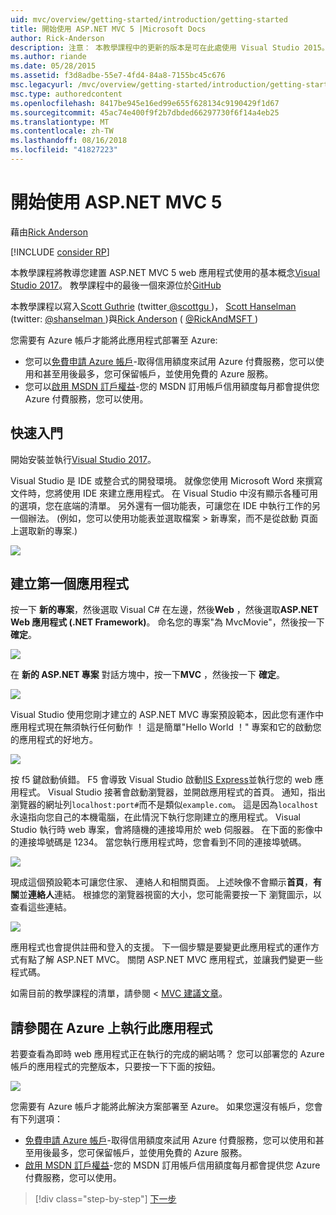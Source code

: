 ```yaml
---
uid: mvc/overview/getting-started/introduction/getting-started
title: 開始使用 ASP.NET MVC 5 |Microsoft Docs
author: Rick-Anderson
description: 注意： 本教學課程中的更新的版本是可在此處使用 Visual Studio 2015。 新的教學課程會使用 ASP.NET Core MVC 6，提供許多 improvem...
ms.author: riande
ms.date: 05/28/2015
ms.assetid: f3d8adbe-55e7-4fd4-84a8-7155bc45c676
msc.legacyurl: /mvc/overview/getting-started/introduction/getting-started
msc.type: authoredcontent
ms.openlocfilehash: 8417be945e16ed99e655f628134c9190429f1d67
ms.sourcegitcommit: 45ac74e400f9f2b7dbded66297730f6f14a4eb25
ms.translationtype: MT
ms.contentlocale: zh-TW
ms.lasthandoff: 08/16/2018
ms.locfileid: "41827223"
---
```

<a name="getting-started-with-aspnet-mvc-5"></a>開始使用 ASP.NET MVC 5
====================
藉由[Rick Anderson](https://github.com/Rick-Anderson)

[!INCLUDE [consider RP](../../../../includes/razor.md)]

 本教學課程將教導您建置 ASP.NET MVC 5 web 應用程式使用的基本概念[Visual Studio 2017](https://www.visualstudio.com/)。 教學課程中的最後一個來源位於[GitHub](https://github.com/aspnet/Docs/tree/master/aspnet/mvc/overview/getting-started/introduction/sample/MvcMovie/MvcMovie)


 本教學課程以寫入[Scott Guthrie](https://weblogs.asp.net/scottgu/) (twitter[ @scottgu ](https://twitter.com/scottgu) )， [Scott Hanselman](http://www.hanselman.com/blog/) (twitter: [ @shanselman ](https://twitter.com/shanselman) )與[Rick Anderson](https://twitter.com/RickAndMSFT) ( [ @RickAndMSFT ](https://twitter.com/#!/RickAndMSFT) )

 您需要有 Azure 帳戶才能將此應用程式部署至 Azure:

 - 您可以[免費申請 Azure 帳戶](https://azure.microsoft.com/pricing/free-trial/?WT.mc_id=A443DD604)-取得信用額度來試用 Azure 付費服務，您可以使用和甚至用後最多，您可保留帳戶，並使用免費的 Azure 服務。
 - 您可以[啟用 MSDN 訂戶權益](https://azure.microsoft.com/pricing/member-offers/msdn-benefits-details/?WT.mc_id=A443DD604)-您的 MSDN 訂用帳戶信用額度每月都會提供您 Azure 付費服務，您可以使用。


## <a name="getting-started"></a>快速入門

開始安裝並執行[Visual Studio 2017](https://www.visualstudio.com/)。

Visual Studio 是 IDE 或整合式的開發環境。 就像您使用 Microsoft Word 來撰寫文件時，您將使用 IDE 來建立應用程式。 在 Visual Studio 中沒有顯示各種可用的選項，您在底端的清單。 另外還有一個功能表，可讓您在 IDE 中執行工作的另一個辦法。 (例如，您可以使用功能表並選取檔案 &gt; 新專案，而不是從啟動 頁面上選取新的專案.)


![](getting-started/_static/image1.png)  


## <a name="creating-your-first-application"></a>建立第一個應用程式

按一下 **新的專案**，然後選取 Visual C# 在左邊，然後**Web** ，然後選取**ASP.NET Web 應用程式 (.NET Framework)**。 命名您的專案"為 MvcMovie"，然後按一下**確定**。

![](getting-started/_static/image2.png)

在 **新的 ASP.NET 專案** 對話方塊中，按一下**MVC** ，然後按一下  **確定**。

![](getting-started/_static/image3.png)

Visual Studio 使用您剛才建立的 ASP.NET MVC 專案預設範本，因此您有運作中應用程式現在無須執行任何動作 ！ 這是簡單"Hello World ！" 專案和它的啟動您的應用程式的好地方。

![](getting-started/_static/image4.png)

按 f5 鍵啟動偵錯。 F5 會導致 Visual Studio 啟動[IIS Express](https://www.iis.net/learn/extensions/introduction-to-iis-express/iis-express-overview)並執行您的 web 應用程式。 Visual Studio 接著會啟動瀏覽器，並開啟應用程式的首頁。 通知，指出瀏覽器的網址列`localhost:port#`而不是類似`example.com`。 這是因為`localhost`永遠指向您自己的本機電腦，在此情況下執行您剛建立的應用程式。 Visual Studio 執行時 web 專案，會將隨機的連接埠用於 web 伺服器。 在下面的影像中的連接埠號碼是 1234。 當您執行應用程式時，您會看到不同的連接埠號碼。

![](getting-started/_static/image5.png)

現成這個預設範本可讓您住家、 連絡人和相關頁面。 上述映像不會顯示**首頁**，**有關**並**連絡人**連結。 根據您的瀏覽器視窗的大小，您可能需要按一下 瀏覽圖示，以查看這些連結。

![](getting-started/_static/image6.png)  

應用程式也會提供註冊和登入的支援。 下一個步驟是要變更此應用程式的運作方式有點了解 ASP.NET MVC。 關閉 ASP.NET MVC 應用程式，並讓我們變更一些程式碼。

如需目前的教學課程的清單，請參閱 < [MVC 建議文章](../mvc-learning-sequence.md)。

## <a name="see-this-app-running-on-azure"></a>請參閱在 Azure 上執行此應用程式

若要查看為即時 web 應用程式正在執行的完成的網站嗎？ 您可以部署您的 Azure 帳戶的應用程式的完整版本，只要按一下下面的按鈕。

[![](https://azuredeploy.net/deploybutton.png)](https://azuredeploy.net/?repository=https://github.com/aspnet/Docs/tree/master/aspnet/mvc/overview/getting-started/introduction/sample/MvcMovie&amp;WT.mc_id=deploy_azure_aspnet)

您需要有 Azure 帳戶才能將此解決方案部署至 Azure。 如果您還沒有帳戶，您會有下列選項：

- [免費申請 Azure 帳戶](https://azure.microsoft.com/pricing/free-trial/?WT.mc_id=A443DD604)-取得信用額度來試用 Azure 付費服務，您可以使用和甚至用後最多，您可保留帳戶，並使用免費的 Azure 服務。
- [啟用 MSDN 訂戶權益](https://azure.microsoft.com/pricing/member-offers/msdn-benefits-details/?WT.mc_id=A443DD604)-您的 MSDN 訂用帳戶信用額度每月都會提供您 Azure 付費服務，您可以使用。

> [!div class="step-by-step"]
> [下一步](adding-a-controller.md)
